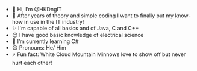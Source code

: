 - 👋 Hi, I’m @HKDngIT
- 👀 After years of theory and simple coding I want to finally put my know-how in use in the IT industry!
- ✨ I'm capable of all basics and of Java, C and C++
- 😊 I have good basic knowledge of electrical science
- 🌱 I’m currently learning C#
- 😄 Pronouns: He/ Him
- ⚡ Fun fact: White Cloud Mountain Minnows love to show off but never hurt each other!

<!---
HKDngIT/HKDngIT is a ✨ special ✨ repository because its `README.md` (this file) appears on your GitHub profile.
You can click the Preview link to take a look at your changes.
--->

